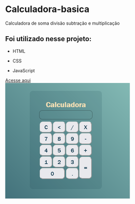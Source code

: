 # Calculadora-basica
Calculadora de soma divisão subtração e multiplicação
## Foi utilizado nesse projeto:

- HTML

- CSS

- JavaScript


<div>
<a href="https://alessandraromualdo.github.io/Calculadora-basica">Acesse aqui</a>
</div>
<div>
<img src="calc.PNG"/>
